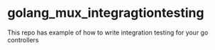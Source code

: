 # golang_mux_integragtiontesting
This repo has example of how to write integration testing for your go controllers
